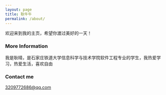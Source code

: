 ```yaml
---
layout: page
title: 耿牛牛
permalink: /about/
---
```

欢迎来到我的主页，希望你渡过美好的一天！

### More Information

我是耿晴，是石家庄铁道大学信息科学与技术学院软件工程专业的学生，我热爱学习，热爱生活，喜欢自由

### Contact me

[3209772686@qq.com](mailto:3209772686@qq.com)
